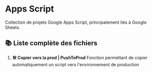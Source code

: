 # Apps Script  

Collection de projets Google Apps Script, principalement liés à Google Sheets.

## 📚 Liste complète des fichiers

1. **🛠️ Copier vers la prod | PushToProd** 
   Fonction permettant de copier automatiquement un script vers l'environnement de production
